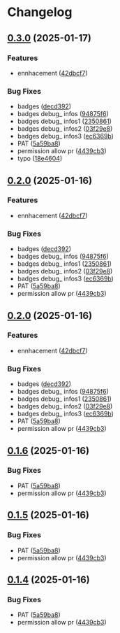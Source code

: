 # Changelog

## [0.3.0](https://github.com/L-Christ-ASD/s09_challenge_Latest/compare/v0.2.0...v0.3.0) (2025-01-17)


### Features

* ennhacement ([42dbcf7](https://github.com/L-Christ-ASD/s09_challenge_Latest/commit/42dbcf7df6ad429365e053823b2f5e7e29ad44cd))


### Bug Fixes

* badges ([decd392](https://github.com/L-Christ-ASD/s09_challenge_Latest/commit/decd3923e8ad274c6ba6a6dc2fed1ee51d088416))
* badges debug_ infos ([94875f6](https://github.com/L-Christ-ASD/s09_challenge_Latest/commit/94875f6a011339d75ffb4c3e426c8e243b282a2e))
* badges debug_ infos1 ([2350861](https://github.com/L-Christ-ASD/s09_challenge_Latest/commit/235086198c25224e5fa08c721edad220097c8bc8))
* badges debug_ infos2 ([03f29e8](https://github.com/L-Christ-ASD/s09_challenge_Latest/commit/03f29e83df5722de01ec36db85116166532ae7f2))
* badges debug_ infos3 ([ec6369b](https://github.com/L-Christ-ASD/s09_challenge_Latest/commit/ec6369b874d9eb4c5d1f7c466ae033df4fd2e6c3))
* PAT ([5a59ba8](https://github.com/L-Christ-ASD/s09_challenge_Latest/commit/5a59ba8d33130ec9ded7e39a4c79407f505f8742))
* permission allow pr ([4439cb3](https://github.com/L-Christ-ASD/s09_challenge_Latest/commit/4439cb3192dec2dbbfbc387947cac79abba390b1))
* typo ([18e4604](https://github.com/L-Christ-ASD/s09_challenge_Latest/commit/18e4604ed0a576030f83370d02cf853deb2c93b4))

## [0.2.0](https://github.com/L-Christ-ASD/s09_challenge_Latest/compare/v0.1.7...v0.2.0) (2025-01-16)


### Features

* ennhacement ([42dbcf7](https://github.com/L-Christ-ASD/s09_challenge_Latest/commit/42dbcf7df6ad429365e053823b2f5e7e29ad44cd))


### Bug Fixes

* badges ([decd392](https://github.com/L-Christ-ASD/s09_challenge_Latest/commit/decd3923e8ad274c6ba6a6dc2fed1ee51d088416))
* badges debug_ infos ([94875f6](https://github.com/L-Christ-ASD/s09_challenge_Latest/commit/94875f6a011339d75ffb4c3e426c8e243b282a2e))
* badges debug_ infos1 ([2350861](https://github.com/L-Christ-ASD/s09_challenge_Latest/commit/235086198c25224e5fa08c721edad220097c8bc8))
* badges debug_ infos2 ([03f29e8](https://github.com/L-Christ-ASD/s09_challenge_Latest/commit/03f29e83df5722de01ec36db85116166532ae7f2))
* badges debug_ infos3 ([ec6369b](https://github.com/L-Christ-ASD/s09_challenge_Latest/commit/ec6369b874d9eb4c5d1f7c466ae033df4fd2e6c3))
* PAT ([5a59ba8](https://github.com/L-Christ-ASD/s09_challenge_Latest/commit/5a59ba8d33130ec9ded7e39a4c79407f505f8742))
* permission allow pr ([4439cb3](https://github.com/L-Christ-ASD/s09_challenge_Latest/commit/4439cb3192dec2dbbfbc387947cac79abba390b1))

## [0.2.0](https://github.com/L-Christ-ASD/s09_challenge_Latest/compare/v0.1.6...v0.2.0) (2025-01-16)


### Features

* ennhacement ([42dbcf7](https://github.com/L-Christ-ASD/s09_challenge_Latest/commit/42dbcf7df6ad429365e053823b2f5e7e29ad44cd))


### Bug Fixes

* badges ([decd392](https://github.com/L-Christ-ASD/s09_challenge_Latest/commit/decd3923e8ad274c6ba6a6dc2fed1ee51d088416))
* badges debug_ infos ([94875f6](https://github.com/L-Christ-ASD/s09_challenge_Latest/commit/94875f6a011339d75ffb4c3e426c8e243b282a2e))
* badges debug_ infos1 ([2350861](https://github.com/L-Christ-ASD/s09_challenge_Latest/commit/235086198c25224e5fa08c721edad220097c8bc8))
* badges debug_ infos2 ([03f29e8](https://github.com/L-Christ-ASD/s09_challenge_Latest/commit/03f29e83df5722de01ec36db85116166532ae7f2))
* badges debug_ infos3 ([ec6369b](https://github.com/L-Christ-ASD/s09_challenge_Latest/commit/ec6369b874d9eb4c5d1f7c466ae033df4fd2e6c3))
* PAT ([5a59ba8](https://github.com/L-Christ-ASD/s09_challenge_Latest/commit/5a59ba8d33130ec9ded7e39a4c79407f505f8742))
* permission allow pr ([4439cb3](https://github.com/L-Christ-ASD/s09_challenge_Latest/commit/4439cb3192dec2dbbfbc387947cac79abba390b1))

## [0.1.6](https://github.com/L-Christ-ASD/s09_challenge_Latest/compare/v0.1.5...v0.1.6) (2025-01-16)


### Bug Fixes

* PAT ([5a59ba8](https://github.com/L-Christ-ASD/s09_challenge_Latest/commit/5a59ba8d33130ec9ded7e39a4c79407f505f8742))
* permission allow pr ([4439cb3](https://github.com/L-Christ-ASD/s09_challenge_Latest/commit/4439cb3192dec2dbbfbc387947cac79abba390b1))

## [0.1.5](https://github.com/L-Christ-ASD/s09_challenge_Latest/compare/v0.1.4...v0.1.5) (2025-01-16)


### Bug Fixes

* PAT ([5a59ba8](https://github.com/L-Christ-ASD/s09_challenge_Latest/commit/5a59ba8d33130ec9ded7e39a4c79407f505f8742))
* permission allow pr ([4439cb3](https://github.com/L-Christ-ASD/s09_challenge_Latest/commit/4439cb3192dec2dbbfbc387947cac79abba390b1))

## [0.1.4](https://github.com/L-Christ-ASD/s09_challenge_Latest/compare/v0.1.3...v0.1.4) (2025-01-16)


### Bug Fixes

* PAT ([5a59ba8](https://github.com/L-Christ-ASD/s09_challenge_Latest/commit/5a59ba8d33130ec9ded7e39a4c79407f505f8742))
* permission allow pr ([4439cb3](https://github.com/L-Christ-ASD/s09_challenge_Latest/commit/4439cb3192dec2dbbfbc387947cac79abba390b1))
